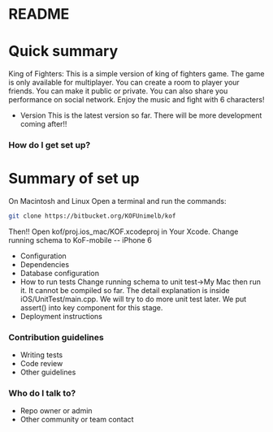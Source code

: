 # README #

# Quick summary #
King of Fighters:
This is a simple version of king of fighters game. The game is only available for multiplayer. You can create a room to player your friends. You can make it public or private. You can also share you performance on social network. Enjoy the music and fight with 6 characters!

* Version
This is the latest version so far. There will be more development coming after!!

### How do I get set up? ###

# Summary of set up #

On Macintosh and Linux
Open a terminal and run the commands:
```bash
git clone https://bitbucket.org/KOFUnimelb/kof
```
Then!!
Open kof/proj.ios_mac/KOF.xcodeproj in Your Xcode.
Change running schema to KoF-mobile -- iPhone 6
* Configuration
* Dependencies
* Database configuration
* How to run tests
Change running schema to unit test->My Mac then run it.
It cannot be compiled so far. 
The detail explanation is inside iOS/UnitTest/main.cpp.
We will try to do more unit test later.
We put assert() into key component for this stage.
* Deployment instructions

### Contribution guidelines ###

* Writing tests
* Code review
* Other guidelines

### Who do I talk to? ###

* Repo owner or admin
* Other community or team contact